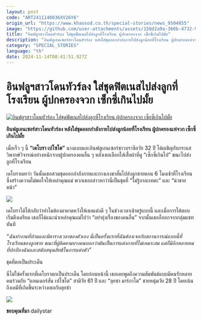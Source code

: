 ```yaml
---
layout: post
code: "ART2411140836XV26Y6"
origin_url: "https://www.khaosod.co.th/special-stories/news_9504855"
image: "https://github.com/user-attachments/assets/158d2a9a-360b-4732-9267-d052926c16b0"
title: "อินฟลูฯสาวโดนทัวร์ลง ใส่ชุดฟิตเนสไปส่งลูกที่โรงเรียน ผู้ปกครองจวก เซ็กซี่เกินไปมั้ย"
description: "อินฟลูเอนเซอร์สาวโดนทัวร์ลง หลังใส่ชุดออกกำลังกายไปส่งลูกน้อยที่โรงเรียน ผู้ปกครองแห่จวก เซ็กซี่เกินไปมั้ย"
category: "SPECIAL_STORIES"
language: "th"
date: 2024-11-14T08:41:51.927Z
---
```


# อินฟลูฯสาวโดนทัวร์ลง ใส่ชุดฟิตเนสไปส่งลูกที่โรงเรียน ผู้ปกครองจวก เซ็กซี่เกินไปมั้ย

[![อินฟลูฯสาวโดนทัวร์ลง ใส่ชุดฟิตเนสไปส่งลูกที่โรงเรียน ผู้ปกครองจวก เซ็กซี่เกินไปมั้ย](https://www.khaosod.co.th/wpapp/uploads/2024/11/mom1114-1w.jpg "อินฟลูฯสาวโดนทัวร์ลง ใส่ชุดฟิตเนสไปส่งลูกที่โรงเรียน ผู้ปกครองจวก เซ็กซี่เกินไปมั้ย")](https://www.khaosod.co.th/wpapp/uploads/2024/11/mom1114-1w.jpg)

**อินฟลูเอนเซอร์สาวโดนทัวร์ลง หลังใส่ชุดออกกำลังกายไปส่งลูกน้อยที่โรงเรียน ผู้ปกครองแห่จวก เซ็กซี่เกินไปมั้ย**

เมื่อเร็ว ๆ นี้ **“เดโบรา เปโซโต”** นางแบบและอินฟลูเอนเซอร์ชาวบราซิลวัย 32 ปี ได้เผชิญกับกระแสวิพากษ์วิจารณ์อย่างหนักจากผู้ปกครองคนอื่น ๆ หลังเธอเลือกใส่เสื้อผ้าที่ดู “เซ็กซี่เกินไป” ขณะไปส่งลูกที่โรงเรียน

เดโบราเผยว่า วันนั้นเธอสวมชุดออกกำลังกายและกางเกงขาสั้นไปส่งลูกชายตอน 6 โมงเช้าที่โรงเรียน ซึ่งสร้างความไม่พอใจให้เหล่าคุณแม่ พวกเธอกล่าวหาว่านี่เป็นชุดที่ “ไม่รู้กาละเทศะ” และ “น่าขายหน้า”

[![](https://www.khaosod.co.th/wpapp/uploads/2024/11/mom1114-1.jpg)](https://www.khaosod.co.th/wpapp/uploads/2024/11/mom1114-1.jpg)

เดโบราได้โต้กลับว่าทำไมต้องมาคาดหวังให้เธอแต่งดี ๆ ในช่วงเวลาเช้าตรู่แบบนี้ และเมื่อการโต้ตอบเริ่มตึงเครียด เธอก็ได้แนะนำเหล่าคุณแม่ไปว่า “อย่ายุ่งเรื่องของคนอื่น” จากนั้นเธอก็ออกจากกลุ่มแชททันที

_“ฉันทำงานที่บ้านและมีตารางเวลาของตัวเอง นี่เป็นครั้งแรกที่ฉันต้องเจอกับสถานการณ์แบบนี้ที่โรงเรียนของลูกชาย ขณะที่ผู้ติดตามบางคนบอกว่ามันเป็นการแต่งกายที่ไม่เหมาะสม แต่ก็มีอีกหลายคนที่ปกป้องฉันและสนับสนุนสิทธิในการแต่งตัว”_

ชุดที่ตกเป็นประเด็น

นี่ไม่ใช่ครั้งแรกที่เดโบราตกเป็นประเด็น โดยก่อนหน้านี้ เธอเคยพูดถึงความสัมพันธ์แบบมีคนรักหลายคนร่วมกับ “แอนเดอร์สัน เปโซโต” สามีวัย 61 ปี และ “ลุยซา มาร์กาโต” ชายหนุ่มวัย 28 ปี โดยเน้นถึงเคมีที่เกิดขึ้นระหว่างเธอกับลุยซ่า

[![](https://www.khaosod.co.th/wpapp/uploads/2024/11/mom1114-3.jpg)](https://www.khaosod.co.th/wpapp/uploads/2024/11/mom1114-3.jpg)

**ขอบคุณที่มา** dailystar